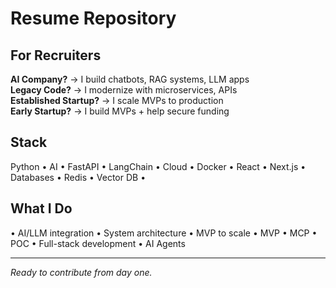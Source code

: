 # Resume Repository

## For Recruiters

**AI Company?** → I build chatbots, RAG systems, LLM apps  
**Legacy Code?** → I modernize with microservices, APIs  
**Established Startup?** → I scale MVPs to production  
**Early Startup?** → I build MVPs + help secure funding  

## Stack
Python • AI • FastAPI • LangChain • Cloud • Docker •  React • Next.js • Databases • Redis • Vector DB • 

## What I Do
 • AI/LLM integration • System architecture • MVP to scale • MVP • MCP • POC • Full-stack development • AI Agents

---
*Ready to contribute from day one.*
